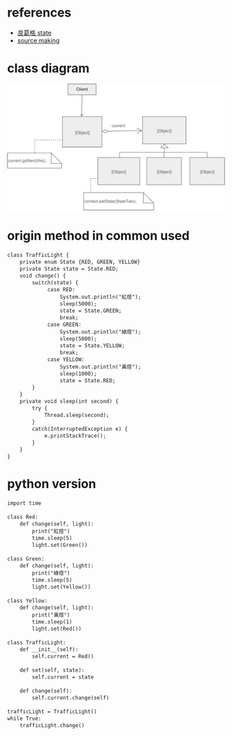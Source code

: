 # references
- [良葛格 state](http://openhome.cc/Gossip/DesignPattern/StatePattern.htm)
- [source making](https://sourcemaking.com/design_patterns/state)

# class diagram
![state](./State1.jpg)

# origin method in common used

```
class TrafficLight {
    private enum State {RED, GREEN, YELLOW}
    private State state = State.RED;
    void change() {
        switch(state) {
             case RED:
                 System.out.println("紅燈");
                 sleep(5000);
                 state = State.GREEN;
                 break;
             case GREEN:
                 System.out.println("綠燈");
                 sleep(5000);
                 state = State.YELLOW;                 
                 break;
             case YELLOW:
                 System.out.println("黃燈");
                 sleep(1000);
                 state = State.RED;
        }
    }
    private void sleep(int second) {
        try {
            Thread.sleep(second);
        }
        catch(InterruptedException e) {
            e.printStackTrace();
        }
    }
}
```

# python version

```
import time

class Red:
    def change(self, light):
        print("紅燈")
        time.sleep(5)
        light.set(Green())

class Green:
    def change(self, light):
        print("綠燈")
        time.sleep(5)
        light.set(Yellow())

class Yellow:
    def change(self, light):
        print("黃燈")
        time.sleep(1)
        light.set(Red())

class TrafficLight:
    def __init__(self):
        self.current = Red()
    
    def set(self, state):
        self.current = state
    
    def change(self):
        self.current.change(self)
        
trafficLight = TrafficLight()
while True:
    trafficLight.change()
```
